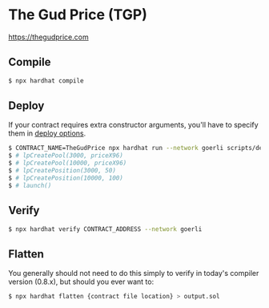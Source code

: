 # The Gud Price (TGP)

https://thegudprice.com

## Compile

```sh
$ npx hardhat compile
```

## Deploy

If your contract requires extra constructor arguments, you'll have to specify them in [deploy options](https://hardhat.org/plugins/hardhat-deploy.html#deployments-deploy-name-options).

```sh
$ CONTRACT_NAME=TheGudPrice npx hardhat run --network goerli scripts/deploy.js
$ # lpCreatePool(3000, priceX96)
$ # lpCreatePool(10000, priceX96)
$ # lpCreatePosition(3000, 50)
$ # lpCreatePosition(10000, 100)
$ # launch()
```

## Verify

```sh
$ npx hardhat verify CONTRACT_ADDRESS --network goerli
```

## Flatten

You generally should not need to do this simply to verify in today's compiler version (0.8.x), but should you ever want to:

```sh
$ npx hardhat flatten {contract file location} > output.sol
```
